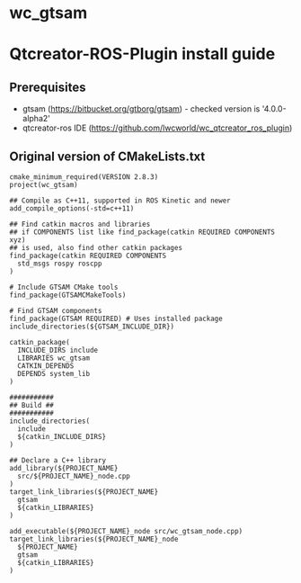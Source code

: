 # wc_gtsam
Qtcreator-ROS-Plugin install guide
===================================================
Prerequisites
------
- gtsam (https://bitbucket.org/gtborg/gtsam) - checked version is '4.0.0-alpha2'
- qtcreator-ros IDE (https://github.com/lwcworld/wc_qtcreator_ros_plugin)

Original version of CMakeLists.txt
------
```
cmake_minimum_required(VERSION 2.8.3)
project(wc_gtsam)

## Compile as C++11, supported in ROS Kinetic and newer
add_compile_options(-std=c++11)

## Find catkin macros and libraries
## if COMPONENTS list like find_package(catkin REQUIRED COMPONENTS xyz)
## is used, also find other catkin packages
find_package(catkin REQUIRED COMPONENTS
  std_msgs rospy roscpp
)

# Include GTSAM CMake tools
find_package(GTSAMCMakeTools)

# Find GTSAM components
find_package(GTSAM REQUIRED) # Uses installed package
include_directories(${GTSAM_INCLUDE_DIR})

catkin_package(
  INCLUDE_DIRS include
  LIBRARIES wc_gtsam
  CATKIN_DEPENDS
  DEPENDS system_lib
)

###########
## Build ##
###########
include_directories(
  include
  ${catkin_INCLUDE_DIRS}
)

## Declare a C++ library
add_library(${PROJECT_NAME}
  src/${PROJECT_NAME}_node.cpp
)
target_link_libraries(${PROJECT_NAME}
  gtsam
  ${catkin_LIBRARIES}
)

add_executable(${PROJECT_NAME}_node src/wc_gtsam_node.cpp)
target_link_libraries(${PROJECT_NAME}_node
  ${PROJECT_NAME}
  gtsam
  ${catkin_LIBRARIES}
)
```
